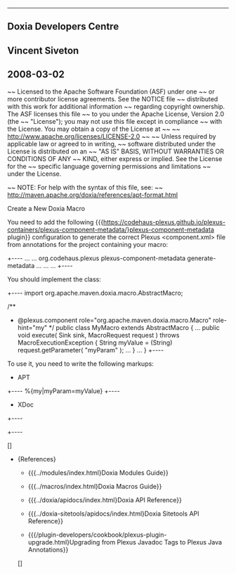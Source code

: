  -----
 Doxia Developers Centre
 -----
 Vincent Siveton
 ------
 2008-03-02
 ------

~~ Licensed to the Apache Software Foundation (ASF) under one
~~ or more contributor license agreements.  See the NOTICE file
~~ distributed with this work for additional information
~~ regarding copyright ownership.  The ASF licenses this file
~~ to you under the Apache License, Version 2.0 (the
~~ "License"); you may not use this file except in compliance
~~ with the License.  You may obtain a copy of the License at
~~
~~   http://www.apache.org/licenses/LICENSE-2.0
~~
~~ Unless required by applicable law or agreed to in writing,
~~ software distributed under the License is distributed on an
~~ "AS IS" BASIS, WITHOUT WARRANTIES OR CONDITIONS OF ANY
~~ KIND, either express or implied.  See the License for the
~~ specific language governing permissions and limitations
~~ under the License.

~~ NOTE: For help with the syntax of this file, see:
~~ http://maven.apache.org/doxia/references/apt-format.html

Create a New Doxia Macro

 You need to add the following {{{https://codehaus-plexus.github.io/plexus-containers/plexus-component-metadata/}plexus-component-metadata plugin}}
 configuration to generate the correct Plexus <component.xml> file from annotations
 for the project containing your macro:

+----
<project>
  ...
  <build>
    ...
    <plugins>
      <plugin>
        <groupId>org.codehaus.plexus</groupId>
        <artifactId>plexus-component-metadata</artifactId>
        <executions>
          <execution>
            <goals>
              <goal>generate-metadata</goal>
            </goals>
          </execution>
        </executions>
      </plugin>
      ...
    </plugins>
  ...
  </build>
  ...
</project>
+----

 You should implement the <AbstractMacro> class:

+----
import org.apache.maven.doxia.macro.AbstractMacro;

/**
 * @plexus.component role="org.apache.maven.doxia.macro.Macro" role-hint="my"
 */
public class MyMacro
    extends AbstractMacro
{
...
    public void execute( Sink sink, MacroRequest request )
        throws MacroExecutionException
    {
        String myValue = (String) request.getParameter( "myParam" );
...
    }
...
}
+----

 To use it, you need to write the following markups:

  * APT

+----
%{my|myParam=myValue} <!-- my is the macro name defined by role-hint -->
+----

  * XDoc

+----
<macro name="my"> <!-- my is the required macro name defined by role-hint -->
  <param name="myParam" value="myValue"/>
</macro>
+----

  []

* {References}

  * {{{../modules/index.html}Doxia Modules Guide}}

  * {{{../macros/index.html}Doxia Macros Guide}}

  * {{{../doxia/apidocs/index.html}Doxia API Reference}}

  * {{{../doxia-sitetools/apidocs/index.html}Doxia Sitetools API Reference}}

  * {{{/plugin-developers/cookbook/plexus-plugin-upgrade.html}Upgrading from Plexus Javadoc Tags to Plexus Java Annotations}}

  []
